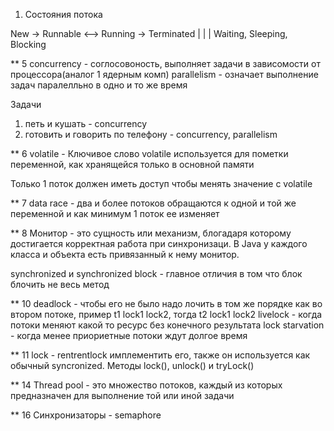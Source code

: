 1) Состояния потока 

New -> Runnable <--> Running -> Terminated
          |             |
                 |
    Waiting, Sleeping, Blocking


** 5 
concurrency - соглосовоность, выполняет задачи в зависомости от процессора(аналог 1 ядерным комп)
parallelism - означает выполнение задач паралелльно в одно и то же время

Задачи
1) петь и кушать                   - concurrency
2) готовить и говорить по телефону - concurrency, parallelism

** 6
volatile - Ключивое слово volatile используется для пометки переменной, как хранящейся только в основной памяти <main memory>
Только 1 поток должен иметь доступ чтобы менять значение с volatile

** 7
data race - два и более потоков обращаются к одной и той же переменной и как минимум 1 поток ее изменяет

** 8 
Монитор - это сущность или механизм, блогадаря которому достигается корректная работа при синхронизаци.
В Java у каждого класса и объекта есть привязанный к нему монитор.

synchronized и synchronized block - главное отличия в том что блок блочить не весь метод 

** 10 
deadlock - чтобы его не было надо лочить в том же порядке как во втором потоке, пример t1 lock1 lock2, тогда t2 lock1 lock2
livelock - когда потоки меняют какой то ресурс без конечного результата
lock starvation - когда менее приориетные потоки ждут долгое время

** 11 
lock - rentrentlock имплементить его, также он используется как обычный syncronized. Методы lock(), unlock() и tryLock()

** 14
Thread pool - это множество потоков, каждый из которых предназначен для выполнение той или иной задачи

** 16
Синхронизаторы - semaphore